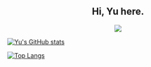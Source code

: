 
<h2 align="center">Hi, Yu here.</h2>

<p align="center">
<a title="blog" target="_blank" href="https://idealistyu.github.io"><img src="https://img.shields.io/badge/Blog-Yu's%20Site-blue"></a>
</p>

[![Yu's GitHub stats](https://github-readme-stats.vercel.app/api?username=IdealistYu&show_icons=true)](https://github.com/anuraghazra/github-readme-stats)


[![Top Langs](https://github-readme-stats.vercel.app/api/top-langs/?username=IdealistYu&layout=compact)](https://github.com/anuraghazra/github-readme-stats)






<!--
**IdealistYu/IdealistYu** is a ✨ _special_ ✨ repository because its `README.md` (this file) appears on your GitHub profile.

Here are some ideas to get you started:

- 🔭 I’m currently working on ...
- 🌱 I’m currently learning ...
- 👯 I’m looking to collaborate on ...
- 🤔 I’m looking for help with ...
- 💬 Ask me about ...
- 📫 How to reach me: ...
- 😄 Pronouns: ...
- ⚡ Fun fact: ...
-->
